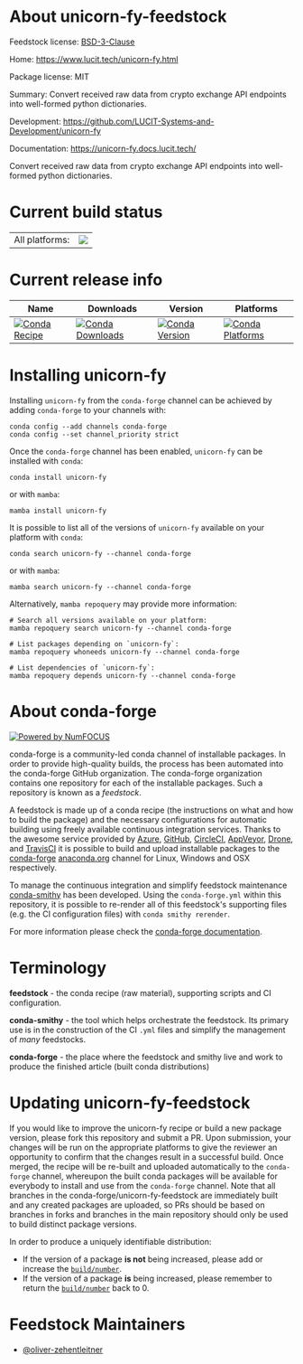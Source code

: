 About unicorn-fy-feedstock
==========================

Feedstock license: [BSD-3-Clause](https://github.com/conda-forge/unicorn-fy-feedstock/blob/main/LICENSE.txt)

Home: https://www.lucit.tech/unicorn-fy.html

Package license: MIT

Summary: Convert received raw data from crypto exchange API endpoints into well-formed python dictionaries.

Development: https://github.com/LUCIT-Systems-and-Development/unicorn-fy

Documentation: https://unicorn-fy.docs.lucit.tech/

Convert received raw data from crypto exchange API endpoints into well-formed python dictionaries.


Current build status
====================


<table><tr><td>All platforms:</td>
    <td>
      <a href="https://dev.azure.com/conda-forge/feedstock-builds/_build/latest?definitionId=15694&branchName=main">
        <img src="https://dev.azure.com/conda-forge/feedstock-builds/_apis/build/status/unicorn-fy-feedstock?branchName=main">
      </a>
    </td>
  </tr>
</table>

Current release info
====================

| Name | Downloads | Version | Platforms |
| --- | --- | --- | --- |
| [![Conda Recipe](https://img.shields.io/badge/recipe-unicorn--fy-green.svg)](https://anaconda.org/conda-forge/unicorn-fy) | [![Conda Downloads](https://img.shields.io/conda/dn/conda-forge/unicorn-fy.svg)](https://anaconda.org/conda-forge/unicorn-fy) | [![Conda Version](https://img.shields.io/conda/vn/conda-forge/unicorn-fy.svg)](https://anaconda.org/conda-forge/unicorn-fy) | [![Conda Platforms](https://img.shields.io/conda/pn/conda-forge/unicorn-fy.svg)](https://anaconda.org/conda-forge/unicorn-fy) |

Installing unicorn-fy
=====================

Installing `unicorn-fy` from the `conda-forge` channel can be achieved by adding `conda-forge` to your channels with:

```
conda config --add channels conda-forge
conda config --set channel_priority strict
```

Once the `conda-forge` channel has been enabled, `unicorn-fy` can be installed with `conda`:

```
conda install unicorn-fy
```

or with `mamba`:

```
mamba install unicorn-fy
```

It is possible to list all of the versions of `unicorn-fy` available on your platform with `conda`:

```
conda search unicorn-fy --channel conda-forge
```

or with `mamba`:

```
mamba search unicorn-fy --channel conda-forge
```

Alternatively, `mamba repoquery` may provide more information:

```
# Search all versions available on your platform:
mamba repoquery search unicorn-fy --channel conda-forge

# List packages depending on `unicorn-fy`:
mamba repoquery whoneeds unicorn-fy --channel conda-forge

# List dependencies of `unicorn-fy`:
mamba repoquery depends unicorn-fy --channel conda-forge
```


About conda-forge
=================

[![Powered by
NumFOCUS](https://img.shields.io/badge/powered%20by-NumFOCUS-orange.svg?style=flat&colorA=E1523D&colorB=007D8A)](https://numfocus.org)

conda-forge is a community-led conda channel of installable packages.
In order to provide high-quality builds, the process has been automated into the
conda-forge GitHub organization. The conda-forge organization contains one repository
for each of the installable packages. Such a repository is known as a *feedstock*.

A feedstock is made up of a conda recipe (the instructions on what and how to build
the package) and the necessary configurations for automatic building using freely
available continuous integration services. Thanks to the awesome service provided by
[Azure](https://azure.microsoft.com/en-us/services/devops/), [GitHub](https://github.com/),
[CircleCI](https://circleci.com/), [AppVeyor](https://www.appveyor.com/),
[Drone](https://cloud.drone.io/welcome), and [TravisCI](https://travis-ci.com/)
it is possible to build and upload installable packages to the
[conda-forge](https://anaconda.org/conda-forge) [anaconda.org](https://anaconda.org/)
channel for Linux, Windows and OSX respectively.

To manage the continuous integration and simplify feedstock maintenance
[conda-smithy](https://github.com/conda-forge/conda-smithy) has been developed.
Using the ``conda-forge.yml`` within this repository, it is possible to re-render all of
this feedstock's supporting files (e.g. the CI configuration files) with ``conda smithy rerender``.

For more information please check the [conda-forge documentation](https://conda-forge.org/docs/).

Terminology
===========

**feedstock** - the conda recipe (raw material), supporting scripts and CI configuration.

**conda-smithy** - the tool which helps orchestrate the feedstock.
                   Its primary use is in the construction of the CI ``.yml`` files
                   and simplify the management of *many* feedstocks.

**conda-forge** - the place where the feedstock and smithy live and work to
                  produce the finished article (built conda distributions)


Updating unicorn-fy-feedstock
=============================

If you would like to improve the unicorn-fy recipe or build a new
package version, please fork this repository and submit a PR. Upon submission,
your changes will be run on the appropriate platforms to give the reviewer an
opportunity to confirm that the changes result in a successful build. Once
merged, the recipe will be re-built and uploaded automatically to the
`conda-forge` channel, whereupon the built conda packages will be available for
everybody to install and use from the `conda-forge` channel.
Note that all branches in the conda-forge/unicorn-fy-feedstock are
immediately built and any created packages are uploaded, so PRs should be based
on branches in forks and branches in the main repository should only be used to
build distinct package versions.

In order to produce a uniquely identifiable distribution:
 * If the version of a package **is not** being increased, please add or increase
   the [``build/number``](https://docs.conda.io/projects/conda-build/en/latest/resources/define-metadata.html#build-number-and-string).
 * If the version of a package **is** being increased, please remember to return
   the [``build/number``](https://docs.conda.io/projects/conda-build/en/latest/resources/define-metadata.html#build-number-and-string)
   back to 0.

Feedstock Maintainers
=====================

* [@oliver-zehentleitner](https://github.com/oliver-zehentleitner/)

